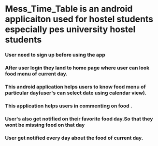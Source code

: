 # Mess_Time_Table is an android applicaiton used for hostel students especially pes university hostel students 
### User need to sign up before using the app 
### After user login they land to home page where user can look food menu of current day.
### This android application helps users to know food menu of particular day(user's can select date using calendar view).
### This application helps users in commenting on food .
### User's also get notified on their favorite food day.So that they wont be missing food on that day
### User get notified every day about the food of current day.
